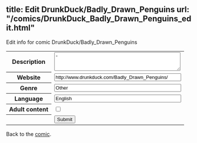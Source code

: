 title: Edit DrunkDuck/Badly_Drawn_Penguins
url: "/comics/DrunkDuck_Badly_Drawn_Penguins_edit.html"
---
Edit info for comic DrunkDuck/Badly_Drawn_Penguins

<form name="comic" action="http://gaepostmail.appspot.com/comic/" method="post">
<table class="comicinfo">
<tr>
<th>Description</th><td><textarea name="description" cols="40" rows="3">-</textarea></td>
</tr>
<tr>
<th>Website</th><td><input type="text" name="url" value="http://www.drunkduck.com/Badly_Drawn_Penguins/" size="40"/></td>
</tr>
<tr>
<th>Genre</th><td><input type="text" name="genre" value="Other" size="40"/></td>
</tr>
<tr>
<th>Language</th><td><input type="text" name="language" value="English" size="40"/></td>
</tr>
<tr>
<th>Adult content</th><td><input type="checkbox" name="adult" value="adult" /></td>
</tr>
<tr>
<th></th><td>
<input type="hidden" name="comic" value="DrunkDuck_Badly_Drawn_Penguins" />
<input type="submit" name="submit" value="Submit" />
</td>
</tr>
</table>
</form>

Back to the [comic](DrunkDuck_Badly_Drawn_Penguins.html).
